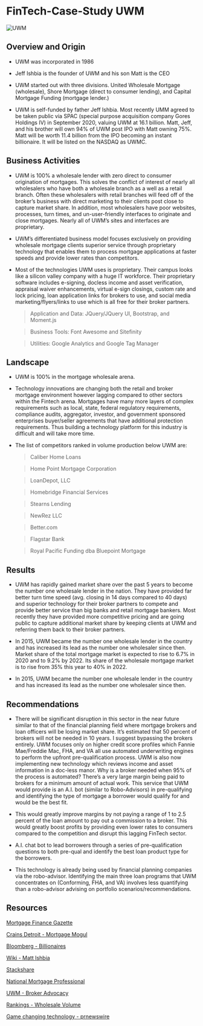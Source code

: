 # FinTech-Case-Study UWM
![UWM](https://www.housingwire.com/wp-content/uploads/2020/09/UWM-1.jpg)

## Overview and Origin

* UWM was incorporated in 1986

* Jeff Ishbia is the founder of UWM and his son Matt is the CEO

* UWM started out with three divisions.  United Wholesale Mortgage (wholesale), Shore Mortgage (direct to consumer lending), and Capital Mortgage Funding (mortgage lender.)

* UWM is self-funded by father Jeff Ishbia. Most recently UMM agreed to be taken public via SPAC (special purpose acquisition company Gores Holdings IV) in September 2020, valuing UWM at 16.1 billion.  Matt, Jeff, and his brother will own 94% of UWM post IPO with Matt owning 75%.  Matt will be worth 11.4 billion from the IPO becoming an instant billionaire.  It will be listed on the NASDAQ as UWMC.  


## Business Activities

* UWM is 100% a wholesale lender with zero direct to consumer origination of mortgages.  This solves the conflict of interest of nearly all wholesalers who have both a wholesale branch as a well as a retail branch.  Often these wholesalers with retail branches will feed off of the broker’s business with direct marketing to their clients post close to capture market share.  In addition, most wholesalers have poor websites, processes, turn times, and un-user-friendly interfaces to originate and close mortgages.  Nearly all of UWM’s sites and interfaces are proprietary.   

* UWM’s differentiated business model focuses exclusively on providing wholesale mortgage clients superior service through proprietary technology that enables them to process mortgage applications at faster speeds and provide lower rates than competitors.

* Most of the technologies UWM uses is proprietary.  Their campus looks like a silicon valley company with a huge IT workforce.  Their proprietary software includes e-signing, docless income and asset verification, appraisal waiver enhancements, virtual e-sign closings, custom rate and lock pricing, loan application links for brokers to use, and social media marketing/flyers/links to use which is all free for their broker partners.  

    > Application and Data:  JQuery/JQuery UI, Bootstrap, and Moment.js

    > Business Tools:  Font Awesome and Sitefinity

    > Utilities:  Google Analytics and Google Tag Manager


## Landscape

* UWM is 100% in the mortgage wholesale arena. 

* Technology innovations are changing both the retail and broker mortgage environment however lagging compared to other sectors within the Fintech arena.  Mortgages have many more layers of complex requirements such as local, state, federal regulatory requirements, compliance audits, aggregator, investor, and government sponsored enterprises buyer/seller agreements that have additional protection requirements.   Thus building a technology platform for this industry is difficult and will take more time. 

* The list of competitors ranked in volume production below UWM are:  

    >Caliber Home Loans

    >Home Point Mortgage Corporation

    >LoanDepot, LLC

    >Homebridge Financial Services

    >Stearns Lending

    >NewRez LLC

    >Better.com

    >Flagstar Bank
    
    >Royal Pacific Funding dba Bluepoint Mortgage


## Results

* UWM has rapidly gained market share over the past 5 years to become the number one wholesale lender in the nation.  They have provided far better turn time speed (avg. closing in 14 days compared to 40 days) and superior technology for their broker partners to compete and provide better service than big banks and retail mortgage bankers.  Most recently they have provided more competitive pricing and are going public to capture additional market share by keeping clients at UWM and referring them back to their broker partners.  

* In 2015, UWM became the number one wholesale lender in the country and has increased its lead as the number one wholesaler since then.  Market share of the total mortgage market is expected to rise to 6.7% in 2020 and to 9.2% by 2022.  Its share of the wholesale mortgage market is to rise from 35% this year to 40% in 2022.  

* In 2015, UWM became the number one wholesale lender in the country and has increased its lead as the number one wholesaler since then.  


## Recommendations

* There will be significant disruption in this sector in the near future similar to that of the financial planning field where mortgage brokers and loan officers will be losing market share.  It’s estimated that 50 percent of brokers will not be needed in 10 years.  I suggest bypassing the brokers entirely. UWM focuses only on higher credit score profiles which Fannie Mae/Freddie Mac, FHA, and VA all use automated underwriting engines to perform the upfront pre-qualification process.  UWM is also now implementing new technology which reviews income and asset information in a doc-less manor.  Why is a broker needed when 95% of the process is automated?  There’s a very large margin being paid to brokers for a minimum amount of actual work.  This service that UWM would provide is an A.I. bot (similar to Robo-Advisors) in pre-qualifying and identifying the type of mortgage a borrower would qualify for and would be the best fit.   

* This would greatly improve margins by not paying a range of 1 to 2.5 percent of the loan amount to pay out a commission to a broker.  This would greatly boost profits by providing even lower rates to consumers compared to the competition and disrupt this lagging FinTech sector.  

* A.I. chat bot to lead borrowers through a series of pre-qualification questions to both pre-qual and identify the best loan product type for the borrowers. 			  

* This technology is already being used by financial planning companies via the robo-advisor.  Identifying the main three loan programs that UWM concentrates on (Conforming, FHA, and VA) involves less quantifying than a robo-advisor advising on portfolio scenarios/recommendations.


## Resources

[Mortgage Finance Gazette](https://www.mortgagefinancegazette.com/lending-news/broker-mortgage-market-share-drop-50-next-decade-12-02-2020/)

[Crains Detroit - Mortgage Mogul](https://www.crainsdetroit.com/article/20180304/news/654431/building-a-behemoth-detroits-other-mortgage-mogul)

[Bloomberg - Billionaires](https://www.bloomberg.com/billionaires/profiles/mat-ishbia/#:~:text=Net%20Worth%20Summary,-Cash&text=He's%20the%20president%20and%20chief,valuing%20UWM%20at%20%2416.1%20billion.)

[Wiki - Matt Ishbia](https://wikitia.com/wiki/Mat_Ishbia)

[Stackshare](https://stackshare.io/united-wholesale-mortgage/uwm-com)

[National Mortgage Professional](https://nationalmortgageprofessional.com/news/75909/survival-wholesale-correspondent-lending)

[UWM - Broker Advocacy](https://www.uwm.com/broker-advocacy)

[Rankings - Wholesale Volume](https://www.scotsmanguide.com/rankings/top-mortgage-lenders/2019/top-wholesale-volume)

[Game changing technology - prnewswire](https://www.prnewswire.com/news-releases/game-changing-technology-earns-united-wholesale-mortgage-a-spot-on-the-housingwire-2016-hw-tech100-list-300231294.html)




